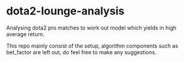 # dota2-lounge-analysis
Analysing dota2 pro matches to work out model which yields in high average return.

This repo mainly consist of the setup, algorithm components such as bet_factor are left out, do feel free to make any suggestions.